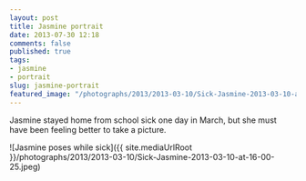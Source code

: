 ```yaml
---
layout: post
title: Jasmine portrait
date: 2013-07-30 12:18
comments: false
published: true
tags:
- jasmine
- portrait
slug: jasmine-portrait
featured_image: "/photographs/2013/2013-03-10/Sick-Jasmine-2013-03-10-at-16-00-25.jpeg"
---
```

Jasmine stayed home from school sick one day in March, but she must have been feeling better to take a picture.

![Jasmine poses while sick]({{ site.mediaUrlRoot }}/photographs/2013/2013-03-10/Sick-Jasmine-2013-03-10-at-16-00-25.jpeg)
